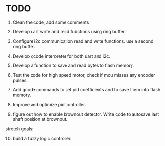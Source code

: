 # TODO
1) Clean the code, add some comments 

2) Develop uart write and read fubctions using ring buffer.

3) Configure i2c communication read and write functions. use a second ring buffer.

4) Develop gcode interpreter for both uart and i2c.

5) Develop a function to save and read bytes to flash memory.

6) Test the code for high speed motor, check if mcu misses any encoder pulses.

7) Add gcode commands to set pid coefficients and to save them into flash memory.

8) Improve and optimize pid controller.

9) figure out how to enable brownout detector. Write code to autosave last shaft position at brownout.

stretch goals:

10) build a fuzzy logic controller.


